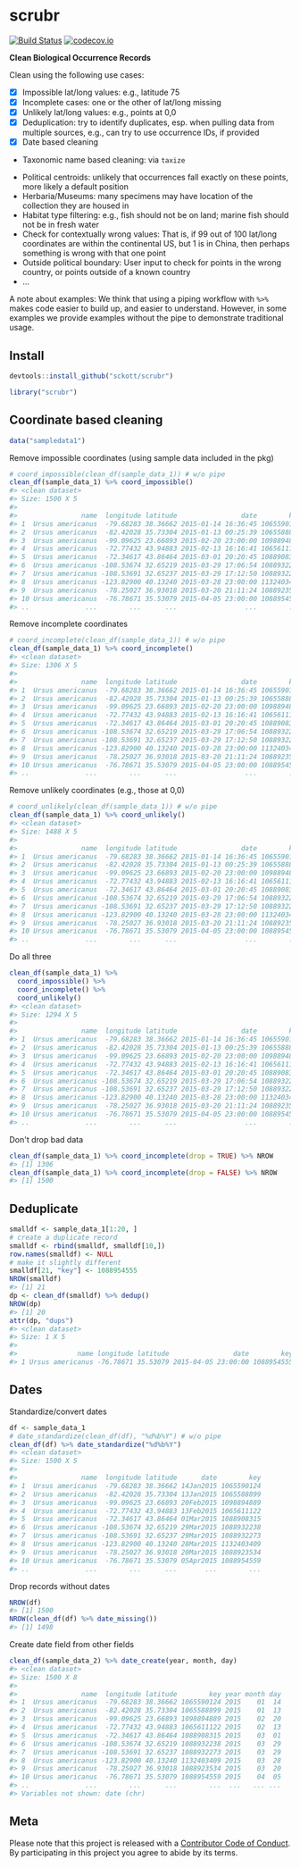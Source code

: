 scrubr
======



[![Build Status](https://travis-ci.org/sckott/scrubr.svg?branch=master)](https://travis-ci.org/sckott/scrubr)
[![codecov.io](http://codecov.io/github/sckott/scrubr/coverage.svg?branch=master)](http://codecov.io/github/sckott/scrubr?branch=master)

__Clean Biological Occurrence Records__

Clean using the following use cases:

- [x] Impossible lat/long values: e.g., latitude 75
- [x] Incomplete cases: one or the other of lat/long missing
- [x] Unlikely lat/long values: e.g., points at 0,0
- [x] Deduplication: try to identify duplicates, esp. when pulling data from multiple sources, e.g., can try to use occurrence IDs, if provided
- [x] Date based cleaning
- Taxonomic name based cleaning: via `taxize`
* Political centroids: unlikely that occurrences fall exactly on these points, more likely a
default position
* Herbaria/Museums: many specimens may have location of the collection they are housed in
* Habitat type filtering: e.g., fish should not be on land; marine fish should not be in fresh water
* Check for contextually wrong values: That is, if 99 out of 100 lat/long coordinates are within the continental US, but 1 is in China, then perhaps something is wrong with that one point
* Outside political boundary: User input to check for points in the wrong country, or points outside of a known country
* ...

A note about examples: We think that using a piping workflow with `%>%` makes code easier to 
build up, and easier to understand. However, in some examples we provide examples without the pipe
to demonstrate traditional usage.

## Install


```r
devtools::install_github("sckott/scrubr")
```


```r
library("scrubr")
```

## Coordinate based cleaning


```r
data("sampledata1")
```

Remove impossible coordinates (using sample data included in the pkg)


```r
# coord_impossible(clean_df(sample_data_1)) # w/o pipe
clean_df(sample_data_1) %>% coord_impossible()
#> <clean dataset>
#> Size: 1500 X 5
#> 
#>                name  longitude latitude                date        key
#> 1  Ursus americanus  -79.68283 38.36662 2015-01-14 16:36:45 1065590124
#> 2  Ursus americanus  -82.42028 35.73304 2015-01-13 00:25:39 1065588899
#> 3  Ursus americanus  -99.09625 23.66893 2015-02-20 23:00:00 1098894889
#> 4  Ursus americanus  -72.77432 43.94883 2015-02-13 16:16:41 1065611122
#> 5  Ursus americanus  -72.34617 43.86464 2015-03-01 20:20:45 1088908315
#> 6  Ursus americanus -108.53674 32.65219 2015-03-29 17:06:54 1088932238
#> 7  Ursus americanus -108.53691 32.65237 2015-03-29 17:12:50 1088932273
#> 8  Ursus americanus -123.82900 40.13240 2015-03-28 23:00:00 1132403409
#> 9  Ursus americanus  -78.25027 36.93018 2015-03-20 21:11:24 1088923534
#> 10 Ursus americanus  -76.78671 35.53079 2015-04-05 23:00:00 1088954559
#> ..              ...        ...      ...                 ...        ...
```

Remove incomplete coordinates


```r
# coord_incomplete(clean_df(sample_data_1)) # w/o pipe
clean_df(sample_data_1) %>% coord_incomplete()
#> <clean dataset>
#> Size: 1306 X 5
#> 
#>                name  longitude latitude                date        key
#> 1  Ursus americanus  -79.68283 38.36662 2015-01-14 16:36:45 1065590124
#> 2  Ursus americanus  -82.42028 35.73304 2015-01-13 00:25:39 1065588899
#> 3  Ursus americanus  -99.09625 23.66893 2015-02-20 23:00:00 1098894889
#> 4  Ursus americanus  -72.77432 43.94883 2015-02-13 16:16:41 1065611122
#> 5  Ursus americanus  -72.34617 43.86464 2015-03-01 20:20:45 1088908315
#> 6  Ursus americanus -108.53674 32.65219 2015-03-29 17:06:54 1088932238
#> 7  Ursus americanus -108.53691 32.65237 2015-03-29 17:12:50 1088932273
#> 8  Ursus americanus -123.82900 40.13240 2015-03-28 23:00:00 1132403409
#> 9  Ursus americanus  -78.25027 36.93018 2015-03-20 21:11:24 1088923534
#> 10 Ursus americanus  -76.78671 35.53079 2015-04-05 23:00:00 1088954559
#> ..              ...        ...      ...                 ...        ...
```

Remove unlikely coordinates (e.g., those at 0,0)


```r
# coord_unlikely(clean_df(sample_data_1)) # w/o pipe
clean_df(sample_data_1) %>% coord_unlikely()
#> <clean dataset>
#> Size: 1488 X 5
#> 
#>                name  longitude latitude                date        key
#> 1  Ursus americanus  -79.68283 38.36662 2015-01-14 16:36:45 1065590124
#> 2  Ursus americanus  -82.42028 35.73304 2015-01-13 00:25:39 1065588899
#> 3  Ursus americanus  -99.09625 23.66893 2015-02-20 23:00:00 1098894889
#> 4  Ursus americanus  -72.77432 43.94883 2015-02-13 16:16:41 1065611122
#> 5  Ursus americanus  -72.34617 43.86464 2015-03-01 20:20:45 1088908315
#> 6  Ursus americanus -108.53674 32.65219 2015-03-29 17:06:54 1088932238
#> 7  Ursus americanus -108.53691 32.65237 2015-03-29 17:12:50 1088932273
#> 8  Ursus americanus -123.82900 40.13240 2015-03-28 23:00:00 1132403409
#> 9  Ursus americanus  -78.25027 36.93018 2015-03-20 21:11:24 1088923534
#> 10 Ursus americanus  -76.78671 35.53079 2015-04-05 23:00:00 1088954559
#> ..              ...        ...      ...                 ...        ...
```

Do all three


```r
clean_df(sample_data_1) %>%
  coord_impossible() %>%
  coord_incomplete() %>%
  coord_unlikely()
#> <clean dataset>
#> Size: 1294 X 5
#> 
#>                name  longitude latitude                date        key
#> 1  Ursus americanus  -79.68283 38.36662 2015-01-14 16:36:45 1065590124
#> 2  Ursus americanus  -82.42028 35.73304 2015-01-13 00:25:39 1065588899
#> 3  Ursus americanus  -99.09625 23.66893 2015-02-20 23:00:00 1098894889
#> 4  Ursus americanus  -72.77432 43.94883 2015-02-13 16:16:41 1065611122
#> 5  Ursus americanus  -72.34617 43.86464 2015-03-01 20:20:45 1088908315
#> 6  Ursus americanus -108.53674 32.65219 2015-03-29 17:06:54 1088932238
#> 7  Ursus americanus -108.53691 32.65237 2015-03-29 17:12:50 1088932273
#> 8  Ursus americanus -123.82900 40.13240 2015-03-28 23:00:00 1132403409
#> 9  Ursus americanus  -78.25027 36.93018 2015-03-20 21:11:24 1088923534
#> 10 Ursus americanus  -76.78671 35.53079 2015-04-05 23:00:00 1088954559
#> ..              ...        ...      ...                 ...        ...
```

Don't drop bad data


```r
clean_df(sample_data_1) %>% coord_incomplete(drop = TRUE) %>% NROW
#> [1] 1306
clean_df(sample_data_1) %>% coord_incomplete(drop = FALSE) %>% NROW
#> [1] 1500
```


## Deduplicate


```r
smalldf <- sample_data_1[1:20, ]
# create a duplicate record
smalldf <- rbind(smalldf, smalldf[10,])
row.names(smalldf) <- NULL
# make it slightly different
smalldf[21, "key"] <- 1088954555
NROW(smalldf)
#> [1] 21
dp <- clean_df(smalldf) %>% dedup()
NROW(dp)
#> [1] 20
attr(dp, "dups")
#> <clean dataset>
#> Size: 1 X 5
#> 
#>               name longitude latitude                date        key
#> 1 Ursus americanus -76.78671 35.53079 2015-04-05 23:00:00 1088954555
```

## Dates

Standardize/convert dates


```r
df <- sample_data_1
# date_standardize(clean_df(df), "%d%b%Y") # w/o pipe
clean_df(df) %>% date_standardize("%d%b%Y")
#> <clean dataset>
#> Size: 1500 X 5
#> 
#>                name  longitude latitude      date        key
#> 1  Ursus americanus  -79.68283 38.36662 14Jan2015 1065590124
#> 2  Ursus americanus  -82.42028 35.73304 13Jan2015 1065588899
#> 3  Ursus americanus  -99.09625 23.66893 20Feb2015 1098894889
#> 4  Ursus americanus  -72.77432 43.94883 13Feb2015 1065611122
#> 5  Ursus americanus  -72.34617 43.86464 01Mar2015 1088908315
#> 6  Ursus americanus -108.53674 32.65219 29Mar2015 1088932238
#> 7  Ursus americanus -108.53691 32.65237 29Mar2015 1088932273
#> 8  Ursus americanus -123.82900 40.13240 28Mar2015 1132403409
#> 9  Ursus americanus  -78.25027 36.93018 20Mar2015 1088923534
#> 10 Ursus americanus  -76.78671 35.53079 05Apr2015 1088954559
#> ..              ...        ...      ...       ...        ...
```

Drop records without dates


```r
NROW(df)
#> [1] 1500
NROW(clean_df(df) %>% date_missing())
#> [1] 1498
```

Create date field from other fields


```r
clean_df(sample_data_2) %>% date_create(year, month, day)
#> <clean dataset>
#> Size: 1500 X 8
#> 
#>                name  longitude latitude        key year month day
#> 1  Ursus americanus  -79.68283 38.36662 1065590124 2015    01  14
#> 2  Ursus americanus  -82.42028 35.73304 1065588899 2015    01  13
#> 3  Ursus americanus  -99.09625 23.66893 1098894889 2015    02  20
#> 4  Ursus americanus  -72.77432 43.94883 1065611122 2015    02  13
#> 5  Ursus americanus  -72.34617 43.86464 1088908315 2015    03  01
#> 6  Ursus americanus -108.53674 32.65219 1088932238 2015    03  29
#> 7  Ursus americanus -108.53691 32.65237 1088932273 2015    03  29
#> 8  Ursus americanus -123.82900 40.13240 1132403409 2015    03  28
#> 9  Ursus americanus  -78.25027 36.93018 1088923534 2015    03  20
#> 10 Ursus americanus  -76.78671 35.53079 1088954559 2015    04  05
#> ..              ...        ...      ...        ...  ...   ... ...
#> Variables not shown: date (chr)
```

## Meta

Please note that this project is released with a [Contributor Code of Conduct](CONDUCT.md). By participating in this project you agree to abide by its terms.
